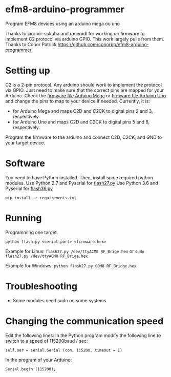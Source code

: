# efm8-arduino-programmer
Program EFM8 devices using an arduino mega ou uno

Thanks to jaromir-sukuba and racerxdl for working on firmware to implement C2 protocol via arduino GPIO.  This work largely pulls from them.
Thanks to Conor Patrick
https://github.com/conorpp/efm8-arduino-programmer


# Setting up

C2 is a 2-pin protocol.  Any arduino should work to implement the protocol via GPIO.  Just need to make sure that the correct pins are mapped for your Arduino.  Check the [firmware file Arduino Mega](https://github.com/christophe94700/efm8-arduino-programmer/blob/master/prog/arduino_mega.ino#L11) or [firmware file Arduino Uno](https://github.com/christophe94700/efm8-arduino-programmer/blob/master/prog/arduino_uno.ino#L11) and change the pins to map to your device if needed.  Currently, it is:
- for Arduino Mega and maps C2D and C2CK to digital pins 2 and 3, respectively.
- for Arduino Uno and maps C2D and C2CK to digital pins 5 and 6, respectively.

Program the firmware to the arduino and connect C2D, C2CK, and GND to your target device.

# Software

You need to have Python installed.  Then, install some required python modules.
Use Python 2.7 and Pyserial for [flash27.py](https://github.com/christophe94700/efm8-arduino-programmer/blob/master/flash27.py)
Use Python 3.6 and Pyserial for [flash36.py](https://github.com/christophe94700/efm8-arduino-programmer/blob/master/flash36.py)

```
pip install -r requirements.txt
```

# Running

Programming one target.

```
python flash.py <serial-port> <firmware.hex>
```

Example for Linux: 
```flash27.py /dev/ttyACM0 RF_Brige.hex```
or 
```sudo flash27.py /dev/ttyACM0 RF_Brige.hex```

Example for Windows: ```python flash27.py COM8 RF_Bridge.hex```

# Troubleshooting

- Some modules need sudo on some systems

# Changing the communication speed


Edit the following lines:
In the Python program modify the following line to switch to a speed of 115200baud / sec:

    self.ser = serial.Serial (com, 115200, timeout = 1)
In the program of your Arduino:

    Serial.begin (115200);
